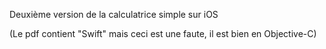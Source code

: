 Deuxième version de la calculatrice simple sur iOS

(Le pdf contient "Swift" mais ceci est une faute, il est bien en Objective-C)
